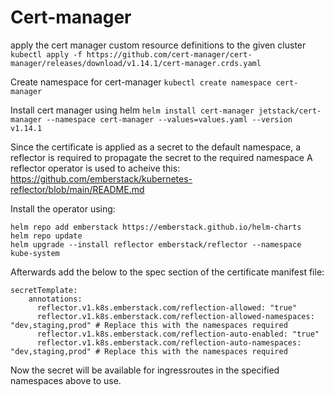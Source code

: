 # Cert-manager

apply the cert manager custom resource definitions to the given cluster
```kubectl apply -f https://github.com/cert-manager/cert-manager/releases/download/v1.14.1/cert-manager.crds.yaml```

Create namespace for cert-manager
```kubectl create namespace cert-manager```

Install cert manager using helm
```helm install cert-manager jetstack/cert-manager --namespace cert-manager --values=values.yaml --version v1.14.1```


Since the certificate is applied as a secret to the default namespace, a reflector is required to propagate the secret to the required namespace
A reflector operator is used to acheive this: https://github.com/emberstack/kubernetes-reflector/blob/main/README.md

Install the operator using:
```
helm repo add emberstack https://emberstack.github.io/helm-charts
helm repo update
helm upgrade --install reflector emberstack/reflector --namespace kube-system
```

Afterwards add the below to the spec section of the certificate manifest file:
```
secretTemplate:
    annotations:
      reflector.v1.k8s.emberstack.com/reflection-allowed: "true"
      reflector.v1.k8s.emberstack.com/reflection-allowed-namespaces: "dev,staging,prod" # Replace this with the namespaces required
      reflector.v1.k8s.emberstack.com/reflection-auto-enabled: "true" 
      reflector.v1.k8s.emberstack.com/reflection-auto-namespaces: "dev,staging,prod" # Replace this with the namespaces required
```

Now the secret will be available for ingressroutes in the specified namespaces above to use.